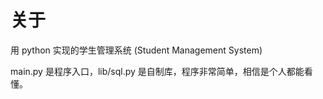 # 关于
用 python 实现的学生管理系统 (Student Management System)

main.py 是程序入口，lib/sql.py 是自制库，程序非常简单，相信是个人都能看懂。
